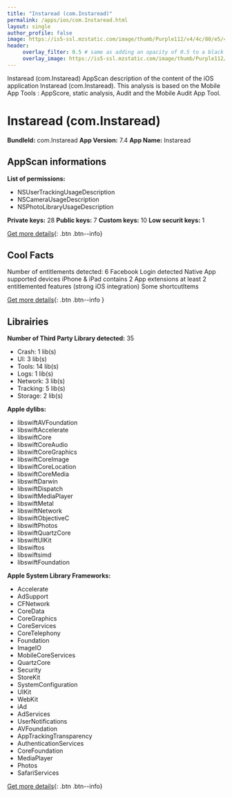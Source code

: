 ```yaml
---
title: "Instaread (com.Instaread)"
permalink: /apps/ios/com.Instaread.html
layout: single
author_profile: false
image: https://is5-ssl.mzstatic.com/image/thumb/Purple112/v4/4c/80/e5/4c80e590-5e23-b642-f4c9-3126d83fa8ab/AppIcon-0-0-1x_U007emarketing-0-0-0-7-0-0-sRGB-0-0-0-GLES2_U002c0-512MB-85-220-0-0.png/512x512bb.jpg
header: 
     overlay_filter: 0.5 # same as adding an opacity of 0.5 to a black background
     overlay_image: https://is5-ssl.mzstatic.com/image/thumb/Purple112/v4/4c/80/e5/4c80e590-5e23-b642-f4c9-3126d83fa8ab/AppIcon-0-0-1x_U007emarketing-0-0-0-7-0-0-sRGB-0-0-0-GLES2_U002c0-512MB-85-220-0-0.png/512x512bb.jpg
---
```

Instaread (com.Instaread) AppScan description of the content of the iOS application Instaread (com.Instaread). This analysis is based on the Mobile App Tools : AppScore, static analysis, Audit and the Mobile Audit App Tool.

# Instaread (com.Instaread)

**BundleId:** com.Instaread
**App Version:** 7.4
**App Name:** Instaread


## AppScan informations 

**List of permissions:** 
- NSUserTrackingUsageDescription
- NSCameraUsageDescription
- NSPhotoLibraryUsageDescription
  
  
**Private keys:** 28
**Public keys:** 7
**Custom keys:** 10
**Low securit keys:** 1
  
[Get more details](/pricing.html){: .btn .btn--info}

## Cool Facts

Number of entitlements detected: 6
Facebook Login detected
Native App
supported devices iPhone & iPad
contains 2 App extensions
at least 2 entitlemented features (strong iOS integration)
Some shortcutItems 
  
[Get more details](/pricing.html){: .btn .btn--info }

## Librairies 
**Number of Third Party Library detected:** 35
- Crash: 1 lib(s)
- UI: 3 lib(s)
- Tools: 14 lib(s)
- Logs: 1 lib(s)
- Network: 3 lib(s)
- Tracking: 5 lib(s)
- Storage: 2 lib(s)


**Apple dylibs:**
- libswiftAVFoundation
- libswiftAccelerate
- libswiftCore
- libswiftCoreAudio
- libswiftCoreGraphics
- libswiftCoreImage
- libswiftCoreLocation
- libswiftCoreMedia
- libswiftDarwin
- libswiftDispatch
- libswiftMediaPlayer
- libswiftMetal
- libswiftNetwork
- libswiftObjectiveC
- libswiftPhotos
- libswiftQuartzCore
- libswiftUIKit
- libswiftos
- libswiftsimd
- libswiftFoundation


**Apple System Library Frameworks:**
- Accelerate
- AdSupport
- CFNetwork
- CoreData
- CoreGraphics
- CoreServices
- CoreTelephony
- Foundation
- ImageIO
- MobileCoreServices
- QuartzCore
- Security
- StoreKit
- SystemConfiguration
- UIKit
- WebKit
- iAd
- AdServices
- UserNotifications
- AVFoundation
- AppTrackingTransparency
- AuthenticationServices
- CoreFoundation
- MediaPlayer
- Photos
- SafariServices


  
[Get more details](/pricing.html){: .btn .btn--info}


